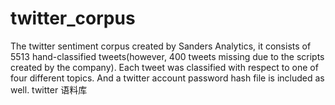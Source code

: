 # twitter_corpus
The twitter sentiment corpus created by Sanders Analytics, it consists of 5513 hand-classified tweets(however, 400 tweets missing due to the scripts created by the company). Each tweet was classified with respect to one of four different topics. And a twitter account password hash file is included as well.
twitter 语料库
